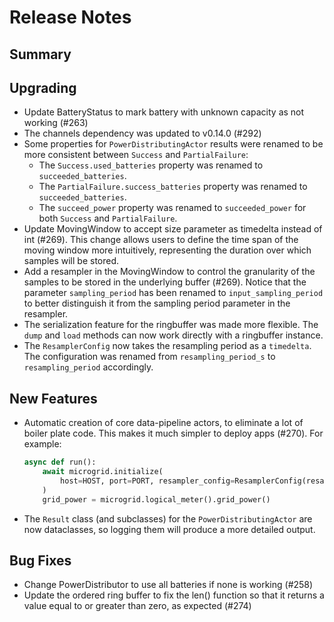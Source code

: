 # Release Notes

## Summary

<!-- Here goes a general summary of what this release is about -->

## Upgrading

* Update BatteryStatus to mark battery with unknown capacity as not working (#263)
* The channels dependency was updated to v0.14.0 (#292)
* Some properties for `PowerDistributingActor` results were renamed to be more consistent between `Success` and `PartialFailure`:
  * The `Success.used_batteries` property was renamed to `succeeded_batteries`.
  * The `PartialFailure.success_batteries` property was renamed to `succeeded_batteries`.
  * The `succeed_power` property was renamed to `succeeded_power` for both `Success` and `PartialFailure`.
* Update MovingWindow to accept size parameter as timedelta instead of int (#269).
  This change allows users to define the time span of the moving window more intuitively, representing the duration over which samples will be stored.
* Add a resampler in the MovingWindow to control the granularity of the samples to be stored in the underlying buffer (#269).
  Notice that the parameter `sampling_period` has been renamed to `input_sampling_period`
  to better distinguish it from the sampling period parameter in the resampler.
* The serialization feature for the ringbuffer was made more flexible. The `dump` and `load` methods can now work directly with a ringbuffer instance.
* The `ResamplerConfig` now takes the resampling period as a `timedelta`. The configuration was renamed from `resampling_period_s` to `resampling_period` accordingly.

## New Features

* Automatic creation of core data-pipeline actors, to eliminate a lot
  of boiler plate code.  This makes it much simpler to deploy apps
  (#270).  For example:

  ``` python
  async def run():
      await microgrid.initialize(
          host=HOST, port=PORT, resampler_config=ResamplerConfig(resampling_period_s=1.0)
      )
      grid_power = microgrid.logical_meter().grid_power()
  ```

* The `Result` class (and subclasses) for the `PowerDistributingActor` are now dataclasses, so logging them will produce a more detailed output.

## Bug Fixes

* Change PowerDistributor to use all batteries if none is working (#258)
* Update the ordered ring buffer to fix the len() function so that it returns a value equal to or greater than zero, as expected (#274)
